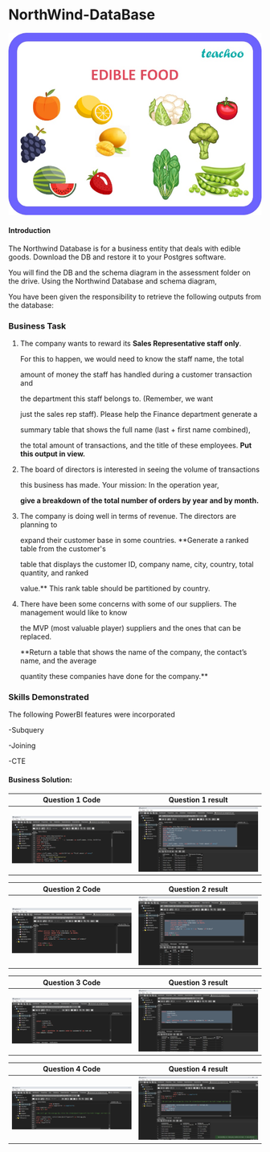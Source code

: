 # NorthWind-DataBase

![](edible-food---teachoo.jpg)

#### Introduction

The Northwind Database is for a business entity that deals with edible goods. Download the DB and restore it to your Postgres software.

You will find the DB and the schema diagram in the assessment folder on the drive. Using the Northwind Database and schema diagram, 

You have been given the responsibility to retrieve the following outputs from the database:


### Business Task

1. The company wants to reward its **Sales Representative staff only**.

   For this to happen, we would need to know the staff name, the total

   amount of money the staff has handled during a customer transaction and

   the department this staff belongs to. (Remember, we want
 
   just the sales rep staff). Please help the Finance department generate a 

   summary table that shows the full name (last + first name  combined),

   the total amount of transactions, and the title of these employees. **Put this output in view.**


2. The board of directors is interested in seeing the volume of transactions

   this business has made. Your mission: In the operation year,

   **give a breakdown of the total number of orders by year and by month.**
   

4. The company is doing well in terms of revenue. The directors are planning to
  
   expand their customer base in some countries. **Generate a ranked table from the customer's

   table that displays the customer ID, company name, city, country, total quantity, and ranked 

   value.** This rank table should be partitioned by country.
   

4. There have been some concerns with some of our suppliers. The management would like to know
  
    the MVP (most valuable player) suppliers and the ones that can be replaced.

   **Return a table that shows the name of the company, the contact’s name, and the average 

   quantity these companies have done for the company.**



### Skills Demonstrated

The following PowerBI features were incorporated

-Subquery

-Joining

-CTE


#### Business Solution:

Question 1 Code            |      Question 1 result
:-------------------------:|:-----------------------:
![](Qst1code_image.png)    |  ![](Qst1res_image.png)        


Question 2 Code            |      Question 2 result
:-------------------------:|:-----------------------:
![](Qst2code_image.png)    |  ![](Qst2res_image.png)        


Question 3 Code            |      Question 3 result
:-------------------------:|:-----------------------:
![](Qst3code_image.png)    |  ![](Qst3res_image.png)        


Question 4 Code            |      Question 4 result
:-------------------------:|:-----------------------:
![](Qst4code_image.png)    |  ![](Qst4res_image.png)        








